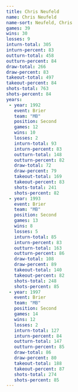 ```yaml
---
title: Chris Neufeld
name: Chris Neufeld
name-sort: Neufeld, Chris
games: 39
wins: 30
losses: 9
inturn-total: 305
inturn-percent: 83
outturn-total: 458
outturn-percent: 84
draw-total: 266
draw-percent: 83
takeout-total: 497
takeout-percent: 84
shots-total: 763
shots-percent: 84
years:
 - year: 1992
   event: Brier
   team: "MB"
   position: Second
   games: 12
   wins: 10
   losses: 2
   inturn-total: 93
   inturn-percent: 83
   outturn-total: 148
   outturn-percent: 82
   draw-total: 72
   draw-percent: 79
   takeout-total: 169
   takeout-percent: 83
   shots-total: 241
   shots-percent: 82
 - year: 1993
   event: Brier
   team: "MB"
   position: Second
   games: 13
   wins: 8
   losses: 5
   inturn-total: 85
   inturn-percent: 83
   outturn-total: 163
   outturn-percent: 86
   draw-total: 108
   draw-percent: 89
   takeout-total: 140
   takeout-percent: 82
   shots-total: 248
   shots-percent: 85
 - year: 1997
   event: Brier
   team: "MB"
   position: Second
   games: 14
   wins: 12
   losses: 2
   inturn-total: 127
   inturn-percent: 84
   outturn-total: 147
   outturn-percent: 85
   draw-total: 86
   draw-percent: 80
   takeout-total: 188
   takeout-percent: 87
   shots-total: 274
   shots-percent: 85
---
```

